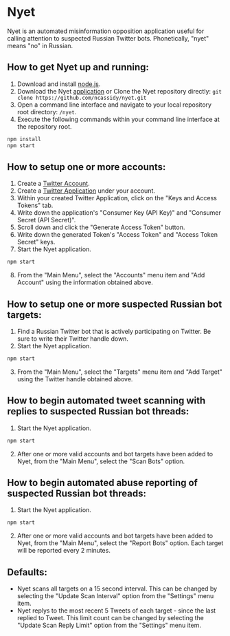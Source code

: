 

# Nyet
Nyet is an automated misinformation opposition application useful for calling attention to suspected Russian Twitter bots. Phonetically, "nyet" means "no" in Russian.


## How to get Nyet up and running:
1. Download and install [node.js](https://nodejs.org/en/download/).
2. Download the Nyet [application](https://github.com/ncassidy/nyet) or Clone the Nyet repository directly: `git clone https://github.com/ncassidy/nyet.git`
3. Open a command line interface and navigate to your local repository root directory: `/nyet`.
4. Execute the following commands within your command line interface at the repository root.
```bash
npm install
npm start
```


## How to setup one or more accounts:
1. Create a [Twitter Account](https://twitter.com/signup).
2. Create a [Twitter Application](https://apps.twitter.com/) under your account.
3. Within your created Twitter Application, click on the "Keys and Access Tokens" tab.
4. Write down the application's "Consumer Key (API Key)" and "Consumer Secret (API Secret)".
5. Scroll down and click the "Generate Access Token" button.
6. Write down the generated Token's "Access Token" and "Access Token Secret" keys.
7. Start the Nyet application.
```bash
npm start
```
8. From the "Main Menu", select the "Accounts" menu item and "Add Account" using the information obtained above.


## How to setup one or more suspected Russian bot targets:
1. Find a Russian Twitter bot that is actively participating on Twitter. Be sure to write their Twitter handle down.
2. Start the Nyet application.
```bash
npm start
``` 
3. From the "Main Menu", select the "Targets" menu item and "Add Target" using the Twitter handle obtained above.


## How to begin automated tweet scanning with replies to suspected Russian bot threads:
1. Start the Nyet application.
```bash
npm start
``` 
2. After one or more valid accounts and bot targets have been added to Nyet, from the "Main Menu", select the "Scan Bots" option.


## How to begin automated abuse reporting of suspected Russian bot threads:
1. Start the Nyet application.
```bash
npm start
``` 
2. After one or more valid accounts and bot targets have been added to Nyet, from the "Main Menu", select the "Report Bots" option. Each target will be reported every 2 minutes.


## Defaults:
- Nyet scans all targets on a 15 second interval. This can be changed by selecting the "Update Scan Interval" option from the "Settings" menu item.
- Nyet replys to the most recent 5 Tweets of each target - since the last replied to Tweet. This limit count can be changed by selecting the "Update Scan Reply Limit" option from the "Settings" menu item.